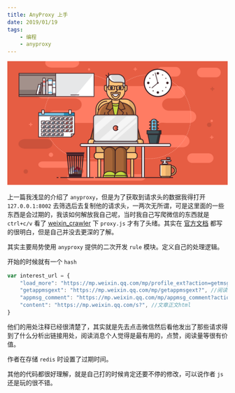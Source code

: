 ```yaml
---
title: AnyProxy 上手
date: 2019/01/19
tags:
	- 编程
	- anyproxy
---
```


![](/img/anyproxy.png)

上一篇我浅显的介绍了 `anyproxy`，但是为了获取到请求头的数据我得打开 `127.0.0.1:8002` 去筛选后去复制他的请求头，一两次无所谓，可是这里面的一些东西是会过期的，我该如何解放我自己呢，当时我自己写爬微信的东西就是 `ctrl+c/v` 看了 [weixin_crawler](https://github.com/wonderfulsuccess/weixin_crawler) 下 `proxy.js` 才有了头绪。其实在 [官方文档](http://anyproxy.io/cn/) 都写的很明白，但是自己并没去更深的了解。

<!--more-->

其实主要局势使用 `anyproxy` 提供的二次开发 `rule` 模块。定义自己的处理逻辑。

开始的时候就有一个 `hash` 

```javascript
var interest_url = {
    "load_more": "https://mp.weixin.qq.com/mp/profile_ext?action=getmsg", //更多历史消息
    "getappmsgext": "https://mp.weixin.qq.com/mp/getappmsgext?", //阅读消息
    "appmsg_comment": "https://mp.weixin.qq.com/mp/appmsg_comment?action=getcomment", //评论信息
    "content": "https://mp.weixin.qq.com/s?", //文章正文html
}
```

他们的用处注释已经很清楚了，其实就是先去点击微信然后看他发出了那些请求得到了什么分析出链接用处，阅读消息个人觉得是最有用的，点赞，阅读量等很有价值。

作者在存储 `redis` 时设置了过期时间。

其他的代码都很好理解，就是自己打的时候肯定还要不停的修改，可以说作者 `js`  还是玩的很不错。